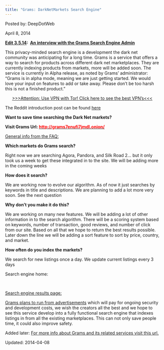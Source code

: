 ```yaml
---
title: "Grams: DarkNetMarkets Search Engine"
---
```


Posted by: DeepDotWeb

<span>April 8, 2014</span>
    

<p><strong><span style="text-decoration: underline;">Edit 3.5.14</span>:  <a href="/2014/05/03/interview-with-grams-search-engine-admin-exciting-features-ahead/">An interview with the Grams Search Engine Admin</a></strong></p>
<p>This privacy-minded search engine is a development the dark net community was anticipating for a long time. Grams is a service that offers a way to search for products across different dark net marketplaces. They are currently indexing products from markets, more will be added soon. The service is currently in Alpha release, as noted by Grams’ administrator: “Grams is in alpha mode, meaning we are just getting started. We would love your input on features to add or take away. Please don’t be too harsh this is not a finished product.”</p>
<p style="text-align: center;"><a href="/vpn-comparison-chart/">&gt;&gt;&gt;Attention: Use VPN with Tor! Click here to see the best VPN’s&lt;&lt;&lt;</a></p>
<p>The Reddit introduction post can be found <a href="http://www.reddit.com/r/DarkNetMarkets/comments/22jg6b/darknet_markets_search_engine/">here</a></p>
<p><strong>Want to save time searching the Dark Net markets?</strong></p>
<div class="box  info"><div class="box-inner-block"><i class="tieicon-boxicon"></i>
<strong>Visit Grams Url: <a href="http://grams7enufi7jmdl.onion/" target="_blank"><span style="color: #ff0000;">http://grams7enufi7jmdl.onion/</span></a></strong>
</div></div>
<p><u>General info from the FAQ:</u></p>
<p><strong>Which markets do Grams search?</strong></p>
<p>Right now we are searching Agora, Pandora, and Silk Road 2… but it only took us a week to get these integrated in to the site. We will be adding more in the coming weeks</p>
<p><strong>How does it search?</strong></p>
<p>We are working now to evolve our algorithm. As of now it just searches by keywords in title and descriptions. We are planning to add a lot more very soon. See the next question</p>
<p><strong>Why don’t you make it do this?</strong></p>
<p>We are working on many new features. We will be adding a lot of other information in to the search algorithm. There will be a scoring system based on keywords, number of transaction, good reviews, and number of click from our site. Based on all that we hope to return the best results possible. Later down the line we will be adding a sort feature to sort by price, country, and market.</p>
<p><strong>How often do you index the markets?</strong></p>
<p>We search for new listings once a day. We update current listings every 3 days</p>
<p>Search engine home:</p>
<p>&nbsp;</p>
<p><a href="/imgs/2014/04/grams.png"/>
<p>Search engine results page:</p>
<p><a href="/imgs/2014/04/grams1.png"/>
<p>Grams plans to run from <a href="/2014/06/01/gramwords-launched-google-adwords-of-the-deepweb/">advertisements</a> which will pay for ongoing security and development costs, we wish the creators all the best and we hope to see this service develop into a fully functional search engine that indexes listings in from all the existing marketplaces. This can not only save people time, it could also improve safety.</p>
<p>Added later: <a href="/grams-search-darknet-marketplaces/">For more info about Grams and its related services visit this url.</a></p>

Updated: 2014-04-08
    
